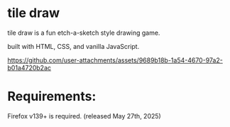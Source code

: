 # tile draw

tile draw is a fun etch-a-sketch style drawing game.

built with HTML, CSS, and vanilla JavaScript.

https://github.com/user-attachments/assets/9689b18b-1a54-4670-97a2-b01a4720b2ac


# Requirements:

Firefox v139+ is required. (released May 27th, 2025)
